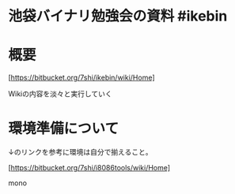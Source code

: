 池袋バイナリ勉強会の資料  #ikebin
===============

# 概要

[https://bitbucket.org/7shi/ikebin/wiki/Home]

Wikiの内容を淡々と実行していく

# 環境準備について

↓のリンクを参考に環境は自分で揃えること。

[https://bitbucket.org/7shi/i8086tools/wiki/Home]

mono
